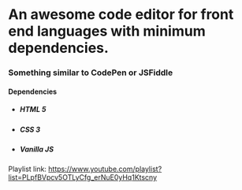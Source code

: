 # An awesome code editor for front end languages with minimum dependencies.

### Something similar to CodePen or JSFiddle

#### Dependencies

- ##### HTML 5
- ##### CSS 3
- ##### Vanilla JS

Playlist link: https://www.youtube.com/playlist?list=PLpfBVpcv5OTLyCfg_erNuE0yHq1Ktscny